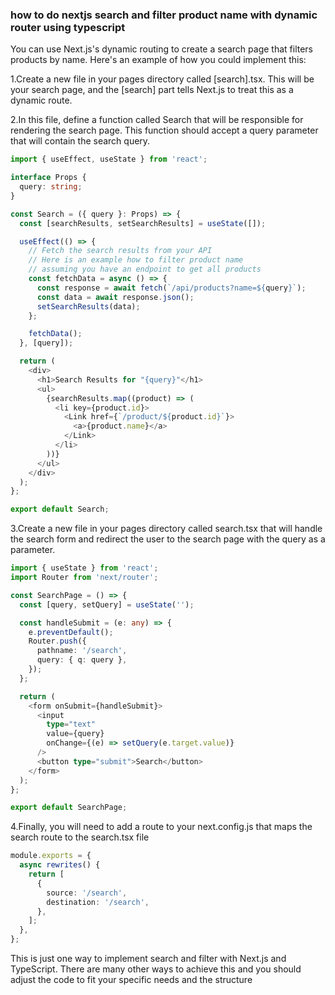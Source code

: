 ### how to do nextjs search and filter product name with dynamic router using typescript

You can use Next.js's dynamic routing to create a search page that filters products by name. Here's an example of how you could implement this:

1.Create a new file in your pages directory called [search].tsx. This will be your search page, and the [search] part tells Next.js to treat this as a dynamic route.

2.In this file, define a function called Search that will be responsible for rendering the search page. This function should accept a query parameter that will contain the search query.

```ts
import { useEffect, useState } from 'react';

interface Props {
  query: string;
}

const Search = ({ query }: Props) => {
  const [searchResults, setSearchResults] = useState([]);

  useEffect(() => {
    // Fetch the search results from your API
    // Here is an example how to filter product name 
    // assuming you have an endpoint to get all products
    const fetchData = async () => {
      const response = await fetch(`/api/products?name=${query}`);
      const data = await response.json();
      setSearchResults(data);
    };

    fetchData();
  }, [query]);

  return (
    <div>
      <h1>Search Results for "{query}"</h1>
      <ul>
        {searchResults.map((product) => (
          <li key={product.id}>
            <Link href={`/product/${product.id}`}>
              <a>{product.name}</a>
            </Link>
          </li>
        ))}
      </ul>
    </div>
  );
};

export default Search;
```

3.Create a new file in your pages directory called search.tsx that will handle the search form and redirect the user to the search page with the query as a parameter.

```ts
import { useState } from 'react';
import Router from 'next/router';

const SearchPage = () => {
  const [query, setQuery] = useState('');

  const handleSubmit = (e: any) => {
    e.preventDefault();
    Router.push({
      pathname: '/search',
      query: { q: query },
    });
  };

  return (
    <form onSubmit={handleSubmit}>
      <input
        type="text"
        value={query}
        onChange={(e) => setQuery(e.target.value)}
      />
      <button type="submit">Search</button>
    </form>
  );
};

export default SearchPage;
```

4.Finally, you will need to add a route to your next.config.js that maps the search route to the search.tsx file

```ts
module.exports = {
  async rewrites() {
    return [
      {
        source: '/search',
        destination: '/search',
      },
    ];
  },
};
```

This is just one way to implement search and filter with Next.js and TypeScript. There are many other ways to achieve this and you should adjust the code to fit your specific needs and the structure